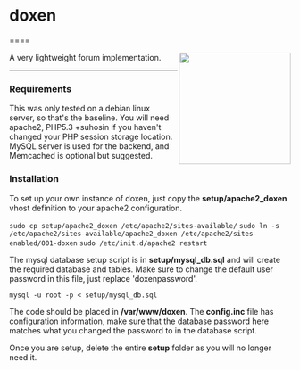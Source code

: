 
# doxen

====

<img src="https://raw.github.com/EyeOfMidas/doxen/master/htdocs/images/doxen.png" alt="" height="200" align="right"/>

A very lightweight forum implementation.

---

### Requirements

This was only tested on a debian linux server, so that's the baseline. You will need apache2, PHP5.3 +suhosin if you haven't changed your PHP session storage location. MySQL server is used for the backend, and Memcached is optional but suggested.

### Installation

To set up your own instance of doxen, just copy the **setup/apache2_doxen** vhost definition to your apache2 configuration.

```sudo cp setup/apache2_doxen /etc/apache2/sites-available/```
```sudo ln -s /etc/apache2/sites-available/apache2_doxen /etc/apache2/sites-enabled/001-doxen```
```sudo /etc/init.d/apache2 restart```

The mysql database setup script is in **setup/mysql_db.sql** and will create the required database and tables.
Make sure to change the default user password in this file, just replace 'doxenpassword'.

```mysql -u root -p < setup/mysql_db.sql```

The code should be placed in **/var/www/doxen**. The **config.inc** file has configuration information, make sure that the database password here matches what you changed the password to in the database script.

Once you are setup, delete the entire **setup** folder as you will no longer need it.
